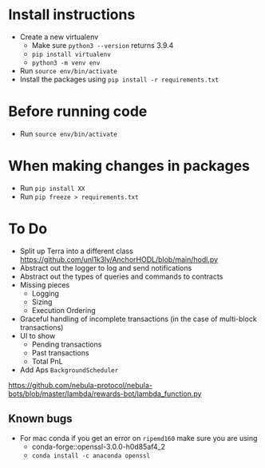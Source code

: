# Install instructions 
- Create a new virtualenv
  - Make sure `python3 --version` returns 3.9.4
  - `pip install virtualenv`
  - `python3 -m venv env`
- Run `source env/bin/activate`
- Install the packages using `pip install -r requirements.txt` 

# Before running code 
- Run `source env/bin/activate`

# When making changes in packages
- Run `pip install XX`
- Run `pip freeze > requirements.txt` 


# To Do 
- Split up Terra into a different class https://github.com/unl1k3ly/AnchorHODL/blob/main/hodl.py
- Abstract out the logger to log and send notifications  
- Abstract out the types of queries and commands to contracts
- Missing pieces
  - Logging 
  - Sizing 
  - Execution Ordering
- Graceful handling of incomplete transactions (in the case of multi-block transactions)
- UI to show 
  - Pending transactions 
  - Past transactions 
  - Total PnL
- Add Aps `BackgroundScheduler`


https://github.com/nebula-protocol/nebula-bots/blob/master/lambda/rewards-bot/lambda_function.py


## Known bugs 
- For mac conda if you get an error on `ripemd160` make sure you are using 
  - conda-forge::openssl-3.0.0-h0d85af4_2
  - `conda install -c anaconda openssl`